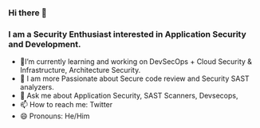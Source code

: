 ### Hi there 👋
### I am a Security Enthusiast interested in Application Security and Development.

- 🧰I’m currently learning and working on DevSecOps + Cloud Security & Infrastructure, Architecture Security.
- 🌱 I am more Passionate about Secure code review and Security SAST analyzers.
- 💬 Ask me about Application Security, SAST Scanners, Devsecops,
- 📫 How to reach me: Twitter
- 😄 Pronouns: He/Him
